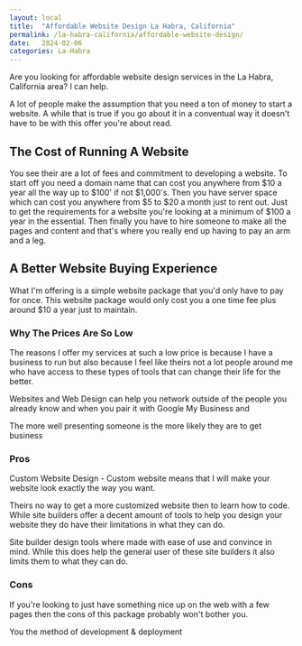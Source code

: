 ```yaml
---
layout: local
title:  "Affordable Website Design La Habra, California"
permalink: /la-habra-california/affordable-website-design/
date:   2024-02-06
categories: La-Habra
---
```


Are you looking for affordable website design services in the La Habra, California area? I can help.

A lot of people make the assumption that you need a ton of money to start a website. A while that is true if you go about it in a conventual way it doesn't have to be with this offer you're about read.

## The Cost of Running A Website
You see their are a lot of fees and commitment to developing a website.  To start off you need a domain name that can cost you anywhere from $10 a year all the way up to $100' if not $1,000's. Then you have server space which can cost you anywhere from $5 to $20 a month just to rent out. Just to get the requirements for a website you're looking at a minimum of $100 a year in the essential.  Then finally you have to hire someone to make all the pages and content and that's where you really end up having to pay an arm and a leg. 

## A Better Website Buying Experience
What I'm offering is a simple website package that you'd only have to pay for once. This website package would only cost you a one time fee plus around $10 a year just to maintain.


### Why The Prices Are So Low
The reasons I offer my services at such a low price is because I have a business to run but also because I feel like theirs not a lot people around me who have access to these types of tools that can change their life for the better.

Websites and Web Design can help you network outside of the people you already know and when you pair it with Google My Business and 

The more well presenting someone is the more likely they are to get business 

### Pros
Custom Website Design - Custom website means that I will make your website look exactly the way you want.

Theirs no way to get a more customized website then to learn how to code.  While site builders offer a decent amount of tools to help you design your website they do have their limitations in what they can do.

Site builder design tools where made with ease of use and convince in mind.  While this does help the general user of these site builders it also limits them to what they can do. 

### Cons
If you're looking to just have something nice up on the web with a few pages then the cons of this package probably won't bother you.

You the method of development & deployment 